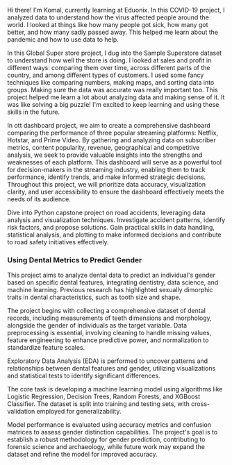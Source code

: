 
Hi there! I'm Komal, currently learning at Eduonix. 
In this COVID-19 project, I analyzed data to understand how the virus affected people around the world. I looked at things like how many people got sick, how many got better, and how many sadly passed away. This helped me learn about the pandemic and how to use data to help.

In this Global Super store project, I dug into the Sample Superstore dataset to understand how well the store is doing. I looked at sales and profit in different ways: comparing them over time, across different parts of the country, and among different types of customers. I used some fancy techniques like comparing numbers, making maps, and sorting data into groups. Making sure the data was accurate was really important too. This project helped me learn a lot about analyzing data and making sense of it. It was like solving a big puzzle! I'm excited to keep learning and using these skills in the future.


In ott dashboard project, we aim to create a comprehensive dashboard comparing the performance of three popular streaming platforms: Netflix, Hotstar, and Prime Video. By gathering and analyzing data on subscriber metrics, content popularity, revenue, geographical and competitive analysis, we seek to provide valuable insights into the strengths and weaknesses of each platform. This dashboard will serve as a powerful tool for decision-makers in the streaming industry, enabling them to track performance, identify trends, and make informed strategic decisions. Throughout this project, we will prioritize data accuracy, visualization clarity, and user accessibility to ensure the dashboard effectively meets the needs of its audience.


Dive into Python capstone project on road accidents, leveraging data analysis and visualization techniques. Investigate accident patterns, identify risk factors, and propose solutions. Gain practical skills in data handling, statistical analysis, and plotting to make informed decisions and contribute to road safety initiatives effectively. 


### Using Dental Metrics to Predict Gender

This project aims to analyze dental data to predict an individual's gender based on specific dental features, integrating dentistry, data science, and machine learning. Previous research has highlighted sexually dimorphic traits in dental characteristics, such as tooth size and shape.

The project begins with collecting a comprehensive dataset of dental records, including measurements of teeth dimensions and morphology, alongside the gender of individuals as the target variable. Data preprocessing is essential, involving cleaning to handle missing values, feature engineering to enhance predictive power, and normalization to standardize feature scales.

Exploratory Data Analysis (EDA) is performed to uncover patterns and relationships between dental features and gender, utilizing visualizations and statistical tests to identify significant differences.

The core task is developing a machine learning model using algorithms like Logistic Regression, Decision Trees, Random Forests, and XGBoost Classifier. The dataset is split into training and testing sets, with cross-validation employed for generalizability.

Model performance is evaluated using accuracy metrics and confusion matrices to assess gender distinction capabilities. The project's goal is to establish a robust methodology for gender prediction, contributing to forensic science and archaeology, while future work may expand the dataset and refine the model for improved accuracy.
